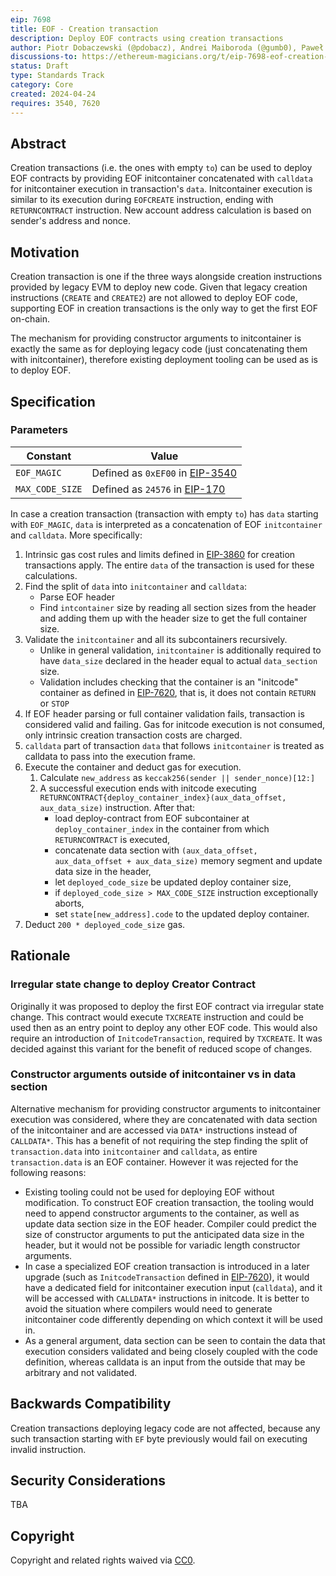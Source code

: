 ```yaml
---
eip: 7698
title: EOF - Creation transaction
description: Deploy EOF contracts using creation transactions
author: Piotr Dobaczewski (@pdobacz), Andrei Maiboroda (@gumb0), Paweł Bylica (@chfast), Alex Beregszaszi (@axic)
discussions-to: https://ethereum-magicians.org/t/eip-7698-eof-creation-transaction/19784
status: Draft
type: Standards Track
category: Core
created: 2024-04-24
requires: 3540, 7620
---
```


## Abstract

Creation transactions (i.e. the ones with empty `to`) can be used to deploy EOF contracts by providing EOF initcontainer concatenated with `calldata` for initcontainer execution in transaction's `data`. Initcontainer execution is similar to its execution during `EOFCREATE` instruction, ending with `RETURNCONTRACT` instruction. New account address calculation is based on sender's address and nonce.

## Motivation

Creation transaction is one if the three ways alongside creation instructions provided by legacy EVM to deploy new code. Given that legacy creation instructions (`CREATE` and `CREATE2`) are not allowed to deploy EOF code, supporting EOF in creation transactions is the only way to get the first EOF on-chain.

The mechanism for providing constructor arguments to initcontainer is exactly the same as for deploying legacy code (just concatenating them with initcontainer), therefore existing deployment tooling can be used as is to deploy EOF.

## Specification

### Parameters

| Constant | Value |
| - | - |
| `EOF_MAGIC` | Defined as `0xEF00` in [EIP-3540](./eip-3540.md) |
| `MAX_CODE_SIZE` | Defined as `24576` in [EIP-170](./eip-170.md) |


In case a creation transaction (transaction with empty `to`) has `data` starting with `EOF_MAGIC`, `data` is interpreted as a concatenation of EOF `initcontainer` and `calldata`. More specifically:

1. Intrinsic gas cost rules and limits defined in [EIP-3860](./eip-3860.md) for creation transactions apply. The entire `data` of the transaction is used for these calculations.
2. Find the split of `data` into `initcontainer` and `calldata`:
    - Parse EOF header
    - Find `intcontainer` size by reading all section sizes from the header and adding them up with the header size to get the full container size.
3. Validate the `initcontainer` and all its subcontainers recursively.
    - Unlike in general validation, `initcontainer` is additionally required to have `data_size` declared in the header equal to actual `data_section` size.
    - Validation includes checking that the container is an "initcode" container as defined in [EIP-7620](./eip-7620.md), that is, it does not contain `RETURN` or `STOP`
4. If EOF header parsing or full container validation fails, transaction is considered valid and failing. Gas for initcode execution is not consumed, only intrinsic creation transaction costs are charged.
5. `calldata` part of transaction `data` that follows `initcontainer` is treated as calldata to pass into the execution frame.
6. Execute the container and deduct gas for execution.
    1. Calculate `new_address` as `keccak256(sender || sender_nonce)[12:]`
    2. A successful execution ends with initcode executing `RETURNCONTRACT{deploy_container_index}(aux_data_offset, aux_data_size)` instruction. After that:
        - load deploy-contract from EOF subcontainer at `deploy_container_index` in the container from which `RETURNCONTRACT` is executed,
        - concatenate data section with `(aux_data_offset, aux_data_offset + aux_data_size)` memory segment and update data size in the header,
        - let `deployed_code_size` be updated deploy container size,
        - if `deployed_code_size > MAX_CODE_SIZE` instruction exceptionally aborts,
        - set `state[new_address].code` to the updated deploy container.
7. Deduct `200 * deployed_code_size` gas.

## Rationale

### Irregular state change to deploy Creator Contract

Originally it was proposed to deploy the first EOF contract via irregular state change. This contract would execute `TXCREATE` instruction and could be used then as an entry point to deploy any other EOF code. This would also require an introduction of `InitcodeTransaction`, required by `TXCREATE`. It was decided against this variant for the benefit of reduced scope of changes.

### Constructor arguments outside of initcontainer vs in data section

Alternative mechanism for providing constructor arguments to initcontainer execution was considered, where they are concatenated with data section of the initcontainer and are accessed via `DATA*` instructions instead of `CALLDATA*`. This has a benefit of not requiring the step finding the split of `transaction.data` into `initcontainer` and `calldata`, as entire `transaction.data` is an EOF container. However it was rejected for the following reasons:

- Existing tooling could not be used for deploying EOF without modification. To construct EOF creation transaction, the tooling would need to append constructor arguments to the container, as well as update data section size in the EOF header. Compiler could predict the size of constructor arguments to put the anticipated data size in the header, but it would not be possible for variadic length constructor arguments.
- In case a specialized EOF creation transaction is introduced in a later upgrade (such as `InitcodeTransaction` defined in [EIP-7620](./eip-7620.md)), it would have a dedicated field for initcontainer execution input (`calldata`), and it will be accessed with `CALLDATA*` instructions in initcode. It is better to avoid the situation where compilers would need to generate initcontainer code differently depending on which context it will be used in.
- As a general argument, data section can be seen to contain the data that execution considers validated and being closely coupled with the code definition, whereas calldata is an input from the outside that may be arbitrary and not validated.

## Backwards Compatibility

Creation transactions deploying legacy code are not affected, because any such transaction starting with `EF` byte previously would fail on executing invalid instruction.

## Security Considerations

TBA

## Copyright

Copyright and related rights waived via [CC0](../LICENSE.md).
